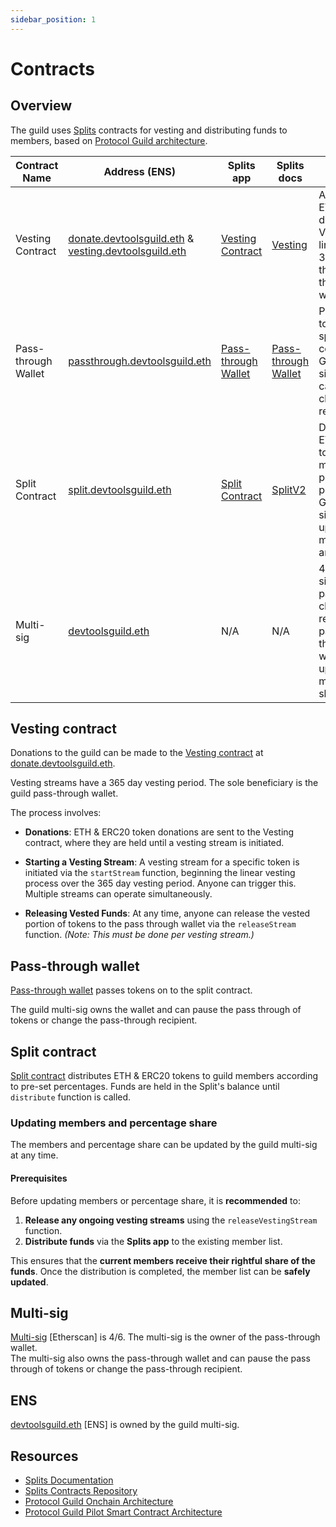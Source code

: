 ```yaml
---
sidebar_position: 1
---
```


# Contracts

## Overview

The guild uses [Splits](https://splits.org/) contracts for vesting and distributing funds to members, based on [Protocol Guild architecture](https://protocol-guild.readthedocs.io/en/latest/03-onchain-architecture.html).


| Contract Name       | Address (ENS)                              | Splits app                                                                 | Splits docs                                              | Purpose                                                                 |
|---------------------|--------------------------------------------|--------------------------------------------------------------------------------|--------------------------------------------------------------|-------------------------------------------------------------------------------------------------|
| Vesting Contract    | [donate.devtoolsguild.eth](https://etherscan.io/address/donate.devtoolsguild.eth) & [vesting.devtoolsguild.eth](https://etherscan.io/address/vesting.devtoolsguild.eth) | [Vesting Contract](https://app.splits.org/accounts/0xB2Eb328c26de2d0A7F68198AA7813B287B3D06b4/?chainId=1) | [Vesting](https://docs.splits.org/core/vesting)              | Accepts ETH/ERC20 donations.  Vests linearly over 365 days to the pass-through wallet. |
| Pass-through Wallet | [passthrough.devtoolsguild.eth](https://etherscan.io/address/passthrough.devtoolsguild.eth) | [Pass-through Wallet](https://app.splits.org/accounts/0xeEFf417993EaD1a5e75B3Cd42F4EC0eCca9e9dE7/?chainId=1) | [Pass-through Wallet](https://docs.splits.org/core/pass-through) | Passes tokens to the split contract. Guild multi-sig (owner) can pause or change recipient. |
| Split Contract      | [split.devtoolsguild.eth](https://etherscan.io/address/split.devtoolsguild.eth) | [Split Contract](https://app.splits.org/accounts/0xe5136d651274F49d4fc7a39F01fd5025c2ca9384/?chainId=1) | [SplitV2](https://docs.splits.org/core/split-v2)            | Distributes ETH/ERC20 to guild members per pre-set percentages. Guild multi-sig can update members and shares. |
| Multi-sig           | [devtoolsguild.eth](https://etherscan.io/address/devtoolsguild.eth) | N/A                                                                            | N/A                                                          | 4/6 multi-sig.  Can pause or change recipient of pass-through wallet.  Can update split members & shares.  |

## Vesting contract

Donations to the guild can be made to the [Vesting contract](https://app.splits.org/accounts/0xB2Eb328c26de2d0A7F68198AA7813B287B3D06b4/?chainId=1) at [donate.devtoolsguild.eth](https://etherscan.io/address/donate.devtoolsguild.eth).  

Vesting streams have a 365 day vesting period.  The sole beneficiary is the guild pass-through wallet.  

The process involves:

- **Donations**: ETH & ERC20 token donations are sent to the Vesting contract, where they are held until a vesting stream is initiated.

- **Starting a Vesting Stream**: A vesting stream for a specific token is initiated via the `startStream` function, beginning the linear vesting process over the 365 day vesting period. Anyone can trigger this.  Multiple streams can operate simultaneously.

- **Releasing Vested Funds**: At any time, anyone can release the vested portion of tokens to the pass through wallet via the `releaseStream` function.  *(Note: This must be done per vesting stream.)*

## Pass-through wallet
[Pass-through wallet](https://app.splits.org/accounts/0xeEFf417993EaD1a5e75B3Cd42F4EC0eCca9e9dE7/?chainId=1) passes tokens on to the split contract.

The guild multi-sig owns the wallet and can pause the pass through of tokens or change the pass-through recipient.

## Split contract 

[Split contract](https://app.splits.org/accounts/0xe5136d651274F49d4fc7a39F01fd5025c2ca9384/?chainId=1) distributes ETH & ERC20 tokens to guild members according to pre-set percentages.  Funds are held in the Split's balance until `distribute` function is called.

### Updating members and percentage share

The members and percentage share can be updated by the guild multi-sig at any time.

#### Prerequisites

Before updating members or percentage share, it is **recommended** to:

1. **Release any ongoing vesting streams** using the `releaseVestingStream` function.
2. **Distribute funds** via the **Splits app** to the existing member list.

This ensures that the **current members receive their rightful share of the funds**. Once the distribution is completed, the member list can be **safely updated**.

## Multi-sig

[Multi-sig](https://etherscan.io/address/0x2cF5869Eac6D7809DcF867c0e5cae1E9c5648e70) [Etherscan] is 4/6.  The multi-sig is the owner of the pass-through wallet.  
The multi-sig also owns the pass-through wallet and can pause the pass through of tokens or change the pass-through recipient.

## ENS

[devtoolsguild.eth](https://app.ens.domains/devtoolsguild.eth) [ENS] is owned by the guild multi-sig.

## Resources

- [Splits Documentation](https://docs.splits.org/)
- [Splits Contracts Repository](https://github.com/0xSplits/splits-contracts)
- [Protocol Guild Onchain Architecture](https://protocol-guild.readthedocs.io/en/latest/03-onchain-architecture.html)
- [Protocol Guild Pilot Smart Contract Architecture](https://protocol-guild.readthedocs.io/en/latest/07-resources.html#pilot-smart-contract-architecture)  
